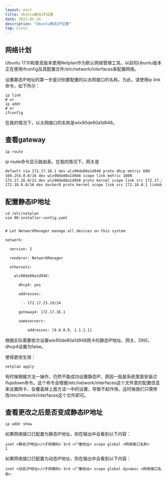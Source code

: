 ```yaml
---
layout: post
title: Ubuntu静态IP设置
date: 2023-05-26
description: "Ubuntu静态IP设置"
tag: Linux
---
```

## 网络计划

Ubuntu 17.10和更高版本使用Netplan作为默认网络管理工具。以前的Ubuntu版本正在使用ifconfig及其配置文件/etc/network/interfaces来配置网络。

设置静态IP地址的第一步是识别要配置的以太网接口的名称。为此，请使用ip link命令，如下所示：

```shell
ip link
# or
ip addr
# or 
ifconfig
```

在我的情况下，以太网接口的名称是wlx90de80a1d948。

## 查看gateway

```shell
ip route
```

ip route命令显示路由表。在我的情况下，网关是

```txt
default via 172.17.16.1 dev wlx90de80a1d948 proto dhcp metric 600
169.254.0.0/16 dev wlx90de80a1d948 scope link metric 1000
172.17.16.0/21 dev wlx90de80a1d948 proto kernel scope link src 172.17.23.19 metric 600
172.18.0.0/16 dev docker0 proto kernel scope link src 172.18.0.1 linkdown
```

## 配置静态IP地址

```shell
cd /etc/netplan
vim 00-installer-config.yaml
```

```txt

# Let NetworkManager manage all devices on this system

network:

  version: 2

  renderer: NetworkManager

  ethernets:

    wlx90de80a1d948:

      dhcp4: yes

      addresses:

        - 172.17.23.19/24

      gateway4: 172.17.16.1

      nameservers:

          addresses: [8.8.8.8, 1.1.1.1]

```

根据实际需要依次设置wlx90de80a1d948网卡的静态IP地址、网关、DNS，dhcp4设置为false。

使得更改生效：

```shell
netplan apply
```

有时候根据方法一操作，仍然不能成功设置静态IP，原因一般是系统里面安装过ifupdown命令。这个命令会根据/etc/network/interfaces这个文件里的配置信息来设置网卡，会覆盖掉上面方法一中的设置，导致不起作用。这时候我们只需修改/etc/network/interfaces这个文件即可。

## 查看更改之后是否变成静态IP地址



```shell
ip addr show

```

如果网络接口已配置为静态IP地址，则在输出中会看到以下内容：

```shell
inet <静态IP地址>/<子网掩码> brd <广播地址> scope global <网络接口名称>
1
```

如果网络接口已配置为动态IP地址，则在输出中会看到以下内容：

```shell
inet <动态IP地址>/<子网掩码> brd <广播地址> scope global dynamic <网络接口名称>
```
